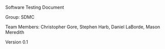 Software Testing Document

Group: SDMC

Team Members: Christopher Gore, Stephen Harb, Daniel LaBorde, Mason Meredith

Version 0.1
